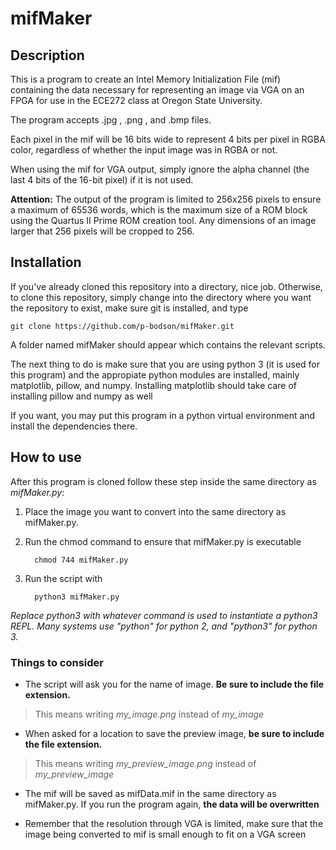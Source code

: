 # mifMaker

## Description

This is a program to create an Intel Memory Initialization File (mif) containing the data necessary for representing an image via VGA on an FPGA for use in the ECE272 class at Oregon State University.

The program accepts .jpg , .png , and .bmp files.

Each pixel in the mif will be 16 bits wide to represent 4 bits per pixel in RGBA color, regardless of whether the input image was in RGBA or not.

When using the mif for VGA output, simply ignore the alpha channel (the last 4 bits of the 16-bit pixel) if it is not used.

**Attention:** The output of the program is limited to 256x256 pixels to ensure a maximum of 65536 words, which is the maximum size of a ROM block using the Quartus II Prime ROM creation tool.  Any dimensions of an image larger that 256 pixels will be cropped to 256.

## Installation

If you've already cloned this repository into a directory, nice job. Otherwise, to clone this repository, simply change into the directory where you want the repository to exist, make sure git is installed, and type

    git clone https://github.com/p-bodson/mifMaker.git 

A folder named mifMaker should appear which contains the relevant scripts.

The next thing to do is make sure that you are using python 3 (it is used for this program) and the appropiate python modules are installed, mainly matplotlib, pillow, and numpy.  Installing matplotlib should take care of installing pillow and numpy as well

If you want, you may put this program in a python virtual environment and install the dependencies there.

## How to use

After this program is cloned follow these step inside the same directory as *mifMaker.py*:

1. Place the image you want to convert into the same directory as mifMaker.py.
2. Run the chmod command to ensure that mifMaker.py is executable

         chmod 744 mifMaker.py

3. Run the script with

         python3 mifMaker.py

*Replace python3 with whatever command is used to instantiate a python3 REPL.  Many systems use "python" for python 2, and "python3" for python 3.*

### Things to consider

- The script will ask you for the name of image. **Be sure to include the file extension.**

> This means writing *my_image.png* instead of *my_image*

- When asked for a location to save the preview image, **be sure to include the file extension.**

> This means writing *my_preview_image.png* instead of *my_preview_image*

- The mif will be saved as mifData.mif in the same directory as mifMaker.py.  If you run the program again, **the data will be overwritten** 

- Remember that the resolution through VGA is limited, make sure that the image being converted to mif is small enough to fit on a VGA screen
